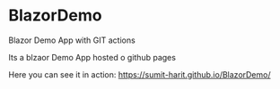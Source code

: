 # BlazorDemo
Blazor Demo App with GIT actions

Its a blzaor Demo App hosted o github pages

Here you can see it in action:
https://sumit-harit.github.io/BlazorDemo/

